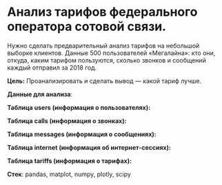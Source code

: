 # Анализ тарифов федерального оператора сотовой связи.
Нужно сделать предварительный анализ тарифов на небольшой выборке клиентов. Данные 500 пользователей «Мегалайна»: кто они, откуда, каким тарифом пользуются, сколько звонков и сообщений каждый отправил за 2018 год. 

**Цель:** Проанализировать и сделать вывод — какой тариф лучше.

**Данные для анализа**:

**Таблица users (информация о пользователях):**

**Таблица calls (информация о звонках):**

**Таблица messages (информация о сообщениях):**

**Таблица internet (информация об интернет-сессиях):**

**Таблица tariffs (информация о тарифах):**

**Стек**: pandas, matplot, numpy, plotly, scipy
